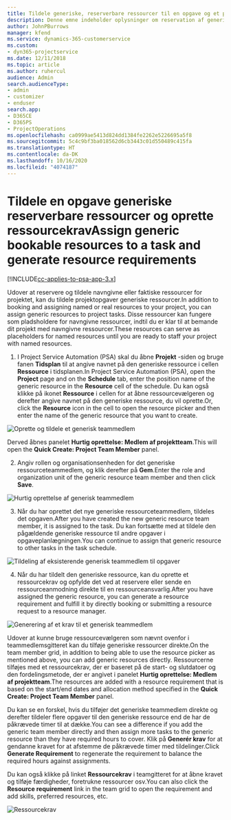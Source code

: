 ```yaml
---
title: Tildele generiske, reserverbare ressourcer til en opgave og et projektteam
description: Denne emne indeholder oplysninger om reservation af generiske ressourcer til opgaver og projektteam.
author: JohnPBurrows
manager: kfend
ms.service: dynamics-365-customerservice
ms.custom:
- dyn365-projectservice
ms.date: 12/11/2018
ms.topic: article
ms.author: ruhercul
audience: Admin
search.audienceType:
- admin
- customizer
- enduser
search.app:
- D365CE
- D365PS
- ProjectOperations
ms.openlocfilehash: ca0999ae5413d824dd1384fe2262e5226695a5f8
ms.sourcegitcommit: 5c4c9bf3ba018562d6cb3443c01d550489c415fa
ms.translationtype: HT
ms.contentlocale: da-DK
ms.lasthandoff: 10/16/2020
ms.locfileid: "4074187"
---
```

# <a name="assign-generic-bookable-resources-to-a-task-and-generate-resource-requirements"></a><span data-ttu-id="8ff7b-103">Tildele en opgave generiske reserverbare ressourcer og oprette ressourcekrav</span><span class="sxs-lookup"><span data-stu-id="8ff7b-103">Assign generic bookable resources to a task and generate resource requirements</span></span> 

[!INCLUDE[cc-applies-to-psa-app-3.x](../includes/cc-applies-to-psa-app-3x.md)]

<span data-ttu-id="8ff7b-104">Udover at reservere og tildele navngivne eller faktiske ressourcer for projektet, kan du tildele projektopgaver generiske ressourcer.</span><span class="sxs-lookup"><span data-stu-id="8ff7b-104">In addition to booking and assigning named or real resources to your project, you can assign generic resources to project tasks.</span></span> <span data-ttu-id="8ff7b-105">Disse ressourcer kan fungere som pladsholdere for navngivne ressourcer, indtil du er klar til at bemande dit projekt med navngivne ressourcer.</span><span class="sxs-lookup"><span data-stu-id="8ff7b-105">These resources can serve as placeholders for named resources until you are ready to staff your project with named resources.</span></span> 

1. <span data-ttu-id="8ff7b-106">I Project Service Automation (PSA) skal du åbne **Projekt** -siden og bruge fanen **Tidsplan** til at angive navnet på den generiske ressource i cellen **Ressource** i tidsplanen.</span><span class="sxs-lookup"><span data-stu-id="8ff7b-106">In Project Service Automation (PSA), open the **Project** page and on the **Schedule** tab, enter the position name of the generic resource in the **Resource** cell of the schedule.</span></span> <span data-ttu-id="8ff7b-107">Du kan også klikke på ikonet **Ressource** i cellen for at åbne ressourcevælgeren og derefter angive navnet på den generiske ressource, du vil oprette.</span><span class="sxs-lookup"><span data-stu-id="8ff7b-107">Or, click the **Resource** icon in the cell to open the resource picker and then enter the name of the generic resource that you want to create.</span></span>

![Oprette og tildele et generisk teammedlem](media/RM-how-to-9.png)

<span data-ttu-id="8ff7b-109">Derved åbnes panelet **Hurtig oprettelse: Medlem af projektteam**.</span><span class="sxs-lookup"><span data-stu-id="8ff7b-109">This will open the **Quick Create: Project Team Member** panel.</span></span> 

2. <span data-ttu-id="8ff7b-110">Angiv rollen og organisationsenheden for det generiske ressourceteammedlem, og klik derefter på **Gem**.</span><span class="sxs-lookup"><span data-stu-id="8ff7b-110">Enter the role and organization unit of the generic resource team member and then click **Save**.</span></span>

![Hurtig oprettelse af generisk teammedlem](media/RM-how-to-10.png)

3. <span data-ttu-id="8ff7b-112">Når du har oprettet det nye generiske ressourceteammedlem, tildeles det opgaven.</span><span class="sxs-lookup"><span data-stu-id="8ff7b-112">After you have created the new generic resource team member, it is assigned to the task.</span></span> <span data-ttu-id="8ff7b-113">Du kan fortsætte med at tildele den pågældende generiske ressource til andre opgaver i opgaveplanlægningen.</span><span class="sxs-lookup"><span data-stu-id="8ff7b-113">You can continue to assign that generic resource to other tasks in the task schedule.</span></span>

![Tildeling af eksisterende generisk teammedlem til opgaver](media/RM-how-to-11.png)

4. <span data-ttu-id="8ff7b-115">Når du har tildelt den generiske ressource, kan du oprette et ressourcekrav og opfylde det ved at reservere eller sende en ressourceanmodning direkte til en ressourceansvarlig.</span><span class="sxs-lookup"><span data-stu-id="8ff7b-115">After you have assigned the generic resource, you can generate a resource requirement and fulfill it by directly booking or submitting a resource request to a resource manager.</span></span>

![Generering af et krav til et generisk teammedlem](media/RM-how-to-12.png)

<span data-ttu-id="8ff7b-117">Udover at kunne bruge ressourcevælgeren som nævnt ovenfor i teammedlemsgitteret kan du tilføje generiske ressourcer direkte.</span><span class="sxs-lookup"><span data-stu-id="8ff7b-117">On the team member grid, in addition to being able to use the resource picker as mentioned above, you can add generic resources directly.</span></span> <span data-ttu-id="8ff7b-118">Ressourcerne tilføjes med et ressourcekrav, der er baseret på de start- og slutdatoer og den fordelingsmetode, der er angivet i panelet **Hurtig oprettelse: Medlem af projektteam**.</span><span class="sxs-lookup"><span data-stu-id="8ff7b-118">The resources are added with a resource requirement that is based on the start/end dates and allocation method specified in the **Quick Create: Project Team Member** panel.</span></span>

<span data-ttu-id="8ff7b-119">Du kan se en forskel, hvis du tilføjer det generiske teammedlem direkte og derefter tildeler flere opgaver til den generiske ressource end de har de påkrævede timer til at dække.</span><span class="sxs-lookup"><span data-stu-id="8ff7b-119">You can see a difference if you add the generic team member directly and then assign more tasks to the generic resource than they have required hours to cover.</span></span> <span data-ttu-id="8ff7b-120">Klik på **Generér krav** for at gendanne kravet for at afstemme de påkrævede timer med tildelinger.</span><span class="sxs-lookup"><span data-stu-id="8ff7b-120">Click **Generate Requirement** to regenerate the requirement to balance the required hours against assignments.</span></span>

<span data-ttu-id="8ff7b-121">Du kan også klikke på linket **Ressourcekrav** i teamgitteret for at åbne kravet og tilføje færdigheder, foretrukne ressourcer osv.</span><span class="sxs-lookup"><span data-stu-id="8ff7b-121">You can also click the **Resource requirement** link in the team grid to open the requirement and add skills, preferred resources, etc.</span></span>

![Ressourcekrav](media/RM-how-to-13.png)

